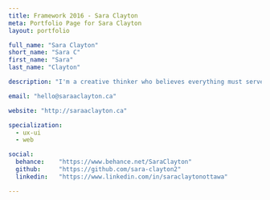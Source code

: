 ```yaml
---
title: Framework 2016 - Sara Clayton
meta: Portfolio Page for Sara Clayton
layout: portfolio

full_name: "Sara Clayton"
short_name: "Sara C"
first_name: "Sara"
last_name: "Clayton"

description: "I'm a creative thinker who believes everything must serve a purpose. I have a love for clean lines, eye-catching details and effective design. "

email: "hello@saraaclayton.ca"

website: "http://saraaclayton.ca"

specialization:
  - ux-ui
  - web

social:
  behance:    "https://www.behance.net/SaraClayton"
  github:     "https://github.com/sara-clayton2"
  linkedin:   "https://www.linkedin.com/in/saraclaytonottawa"

---
```

